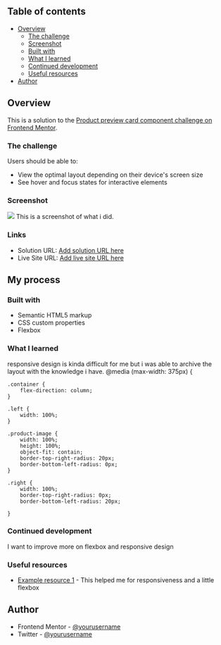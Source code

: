 
## Table of contents

- [Overview](#overview)
  - [The challenge](#the-challenge)
  - [Screenshot](#screenshot)
  - [Built with](#built-with)
  - [What I learned](#what-i-learned)
  - [Continued development](#continued-development)
  - [Useful resources](#useful-resources)
- [Author](#author)




## Overview
This is a solution to the [Product preview card component challenge on Frontend Mentor](https://www.frontendmentor.io/challenges/product-preview-card-component-GO7UmttRfa).
### The challenge

Users should be able to:

- View the optimal layout depending on their device's screen size
- See hover and focus states for interactive elements

### Screenshot

![](./screenshot.jpg)
This is a screenshot of what i did.

### Links

- Solution URL: [Add solution URL here](https://your-solution-url.com)
- Live Site URL: [Add live site URL here](https://your-live-site-url.com)

## My process

### Built with

- Semantic HTML5 markup
- CSS custom properties
- Flexbox


### What I learned
responsive design is kinda difficult for me but i was able to archive the layout with the knowledge i have.
@media (max-width: 375px) {
 
    .container { 
        flex-direction: column; 
    }

    .left { 
        width: 100%; 
    }

    .product-image {
        width: 100%; 
        height: 100%;
        object-fit: contain;
        border-top-right-radius: 20px;
        border-bottom-left-radius: 0px;
    }

    .right { 
        width: 100%;
        border-top-right-radius: 0px;
        border-bottom-left-radius: 20px;

    }


### Continued development

I want to improve more on flexbox and responsive design



### Useful resources

- [Example resource 1](https://stackoverflow.com/) - This helped me for responsiveness and a little flexbox

## Author

- Frontend Mentor - [@yourusername](https://www.frontendmentor.io/profile/iceberg61)
- Twitter - [@yourusername](https://www.twitter.com/ayanakoji_kiyo)

